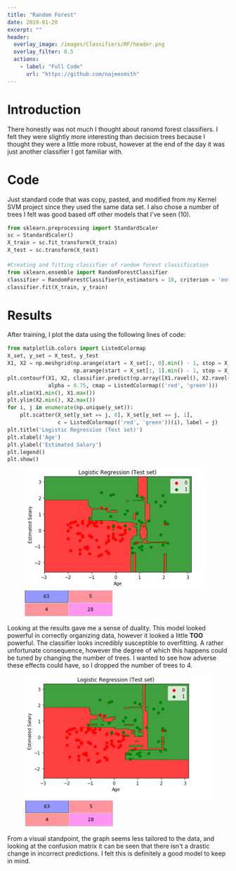 ```yaml
---
title: "Random Forest"
date: 2019-01-20
excerpt: ""
header:
  overlay_image: /images/Classifiers/RF/header.png
  overlay_filter: 0.5
  actions:
    - label: "Full Code"
      url: "https://github.com/najeesmith"
---
```

# Introduction
There honestly was not much I thought about ranomd forest classifiers. I felt they were slightly more interesting than decision trees because I thought they were a little more robust, however at the end of the day it was just another classifier I got familiar with.

# Code
Just standard code that was copy, pasted, and modified from my Kernel SVM project since they used the same data set. I also chose a number of trees I felt was good based off other models that I've seen (10).

```python
from sklearn.preprocessing import StandardScaler
sc = StandardScaler()
X_train = sc.fit_transform(X_train)
X_test = sc.transform(X_test)

#Creating and fitting classifier of random forest classification
from sklearn.ensemble import RandomForestClassifier
classifier = RandomForestClassifier(n_estimators = 10, criterion = 'entropy', random_state = 0)
classifier.fit(X_train, y_train)
```

# Results
After training, I plot the data using the following lines of code:

```python
from matplotlib.colors import ListedColormap
X_set, y_set = X_test, y_test
X1, X2 = np.meshgrid(np.arange(start = X_set[:, 0].min() - 1, stop = X_set[:, 0].max() + 1, step = 0.01),
                     np.arange(start = X_set[:, 1].min() - 1, stop = X_set[:, 1].max() + 1, step = 0.01))
plt.contourf(X1, X2, classifier.predict(np.array([X1.ravel(), X2.ravel()]).T).reshape(X1.shape),
             alpha = 0.75, cmap = ListedColormap(('red', 'green')))
plt.xlim(X1.min(), X1.max())
plt.ylim(X2.min(), X2.max())
for i, j in enumerate(np.unique(y_set)):
    plt.scatter(X_set[y_set == j, 0], X_set[y_set == j, 1],
                c = ListedColormap(('red', 'green'))(i), label = j)
plt.title('Logistic Regression (Test set)')
plt.xlabel('Age')
plt.ylabel('Estimated Salary')
plt.legend()
plt.show()
```

<figure class="half">
<a href="/images\Classifiers\RF\Graph.PNG"><img src="/images\Classifiers\RF\Graph.PNG"></a>
<a href="/images\Classifiers\RF\CM_10_trees.PNG"><img src="/images\Classifiers\RF\CM_10_trees.PNG"></a>
</figure>

Looking at the results gave me a sense of duality. This model looked powerful in correctly organizing data, however it looked a little **TOO** powerful. The classifier looks incredibly susceptible to overfitting. A rather unfortunate consequence, however the degree of which this happens could be tuned by changing the number of trees. I wanted to see how adverse these effects could have, so I dropped the number of trees to 4.

<figure class="half">
<a href="/images\Classifiers\RF\Graph_4_trees.PNG"><img src="/images\Classifiers\RF\Graph_4_trees.PNG"></a>
<a href="/images\Classifiers\RF\CM_4_trees.PNG"><img src="/images\Classifiers\RF\CM_4_trees.PNG"></a>
</figure>

From a visual standpoint, the graph seems less tailored to the data, and looking at the confusion matrix it can be seen that there isn't a drastic change in incorrect predictions. I felt this is definitely a good model to keep in mind.
